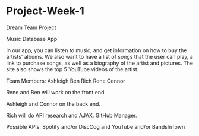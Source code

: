 # Project-Week-1

Dream Team Project

Music Database App

In our app, you can listen to music, and get information on how to buy the artists’ albums. We also want to have a list of songs that the user can play, a link to purchase songs, as well as a biography of the artist and pictures. The site also shows the top 5 YouTube videos of the artist.

Team Members: Ashleigh Ben Rich Rene Connor

Rene and Ben will work on the front end.

Ashleigh and Connor on the back end.

Rich will do API research and AJAX. GitHub Manager.

Possible APIs: Spotify and/or DiscCog and YouTube and/or BandsInTown